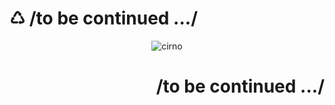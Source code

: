 
# ♺ /to be continued .../

<center>

![cirno](https://cdn.jsdelivr.net/gh/Bengerthelorf/Contents@main/cirno.gif)

</center>

<div style="text-align: right"> 

# /to be continued .../

</div> 
